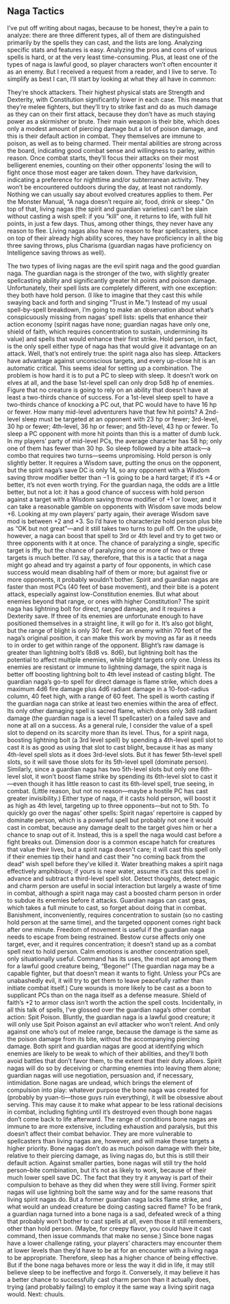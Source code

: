 ## Naga Tactics

I’ve put off writing about nagas, because to be honest, they’re a pain to analyze: there are three different types, all of them are distinguished primarily by the spells they can cast, and the lists are long. Analyzing specific stats and features is easy. Analyzing the pros and cons of various spells is hard, or at the very least time-consuming. Plus, at least one of the types of naga is lawful good, so player characters won’t often encounter it as an enemy. But I received a request from a reader, and I live to serve.
To simplify as best I can, I’ll start by looking at what they all have in common:

They’re shock attackers. Their highest physical stats are Strength and Dexterity, with Constitution significantly lower in each case. This means that they’re melee fighters, but they’ll try to strike fast and do as much damage as they can on their first attack, because they don’t have as much staying power as a skirmisher or brute.
Their main weapon is their bite, which does only a modest amount of piercing damage but a lot of poison damage, and this is their default action in combat. They themselves are immune to poison, as well as to being charmed.
Their mental abilities are strong across the board, indicating good combat sense and willingness to parley, within reason. Once combat starts, they’ll focus their attacks on their most belligerent enemies, counting on their other opponents’ losing the will to fight once those most eager are taken down.
They have darkvision, indicating a preference for nighttime and/or subterranean activity. They won’t be encountered outdoors during the day, at least not randomly.
Nothing we can usually say about evolved creatures applies to them. Per the Monster Manual, “A naga doesn’t require air, food, drink or sleep.” On top of that, living nagas (the spirit and guardian varieties) can’t be slain without casting a wish spell: if you “kill” one, it returns to life, with full hit points, in just a few days. Thus, among other things, they never have any reason to flee.
Living nagas also have no reason to fear spellcasters, since on top of their already high ability scores, they have proficiency in all the big three saving throws, plus Charisma (guardian nagas have proficiency on Intelligence saving throws as well).


The two types of living nagas are the evil spirit naga and the good guardian naga. The guardian naga is the stronger of the two, with slightly greater spellcasting ability and significantly greater hit points and poison damage. Unfortunately, their spell lists are completely different, with one exception: they both have hold person. (I like to imagine that they cast this while swaying back and forth and singing “Trust in Me.”)
Instead of my usual spell-by-spell breakdown, I’m going to make an observation about what’s conspicuously missing from nagas’ spell lists: spells that enhance their action economy (spirit nagas have none; guardian nagas have only one, shield of faith, which requires concentration to sustain, undermining its value) and spells that would enhance their first strike. Hold person, in fact, is the only spell either type of naga has that would give it advantage on an attack.
Well, that’s not entirely true: the spirit naga also has sleep. Attackers have advantage against unconscious targets, and every up-close hit is an automatic critical. This seems ideal for setting up a combination.
The problem is how hard it is to put a PC to sleep with sleep. It doesn’t work on elves at all, and the base 1st-level spell can only drop 5d8 hp of enemies. Figure that no creature is going to rely on an ability that doesn’t have at least a two-thirds chance of success. For a 1st-level sleep spell to have a two-thirds chance of knocking a PC out, that PC would have to have 16 hp or fewer. How many mid-level adventurers have that few hit points? A 2nd-level sleep must be targeted at an opponent with 23 hp or fewer; 3rd-level, 30 hp or fewer; 4th-level, 36 hp or fewer; and 5th-level, 43 hp or fewer. To sleep a PC opponent with more hit points than this is a matter of dumb luck. In my players’ party of mid-level PCs, the average character has 58 hp; only one of them has fewer than 30 hp. So sleep followed by a bite attack—a combo that requires two turns—seems unpromising.
Hold person is only slightly better. It requires a Wisdom save, putting the onus on the opponent, but the spirit naga’s save DC is only 14, so any opponent with a Wisdom saving throw modifier better than −1 is going to be a hard target; if it’s +4 or better, it’s not even worth trying. For the guardian naga, the odds are a little better, but not a lot: it has a good chance of success with hold person against a target with a Wisdom saving throw modifier of +1 or lower, and it can take a reasonable gamble on opponents with Wisdom save mods below +6. Looking at my own players’ party again, their average Wisdom save mod is between +2 and +3.
So I’d have to characterize hold person plus bite as “OK but not great”—and it still takes two turns to pull off. On the upside, however, a naga can boost that spell to 3rd or 4th level and try to get two or three opponents with it at once. The chance of paralyzing a single, specific target is iffy, but the chance of paralyzing one or more of two or three targets is much better. I’d say, therefore, that this is a tactic that a naga might go ahead and try against a party of four opponents, in which case success would mean disabling half of them or more; but against five or more opponents, it probably wouldn’t bother.
Spirit and guardian nagas are faster than most PCs (40 feet of base movement), and their bite is a potent attack, especially against low-Constitution enemies. But what about enemies beyond that range, or ones with higher Constitution?
The spirit naga has lightning bolt for direct, ranged damage, and it requires a Dexterity save. If three of its enemies are unfortunate enough to have positioned themselves in a straight line, it will go for it. It’s also got blight, but the range of blight is only 30 feet. For an enemy within 70 feet of the naga’s original position, it can make this work by moving as far as it needs to in order to get within range of the opponent. Blight’s raw damage is greater than lightning bolt’s (8d8 vs. 8d6), but lightning bolt has the potential to affect multiple enemies, while blight targets only one. Unless its enemies are resistant or immune to lightning damage, the spirit naga is better off boosting lightning bolt to 4th level instead of casting blight.
The guardian naga’s go-to spell for direct damage is flame strike, which does a maximum 4d6 fire damage plus 4d6 radiant damage in a 10-foot-radius column, 40 feet high, with a range of 60 feet. The spell is worth casting if the guardian naga can strike at least two enemies within the area of effect. Its only other damaging spell is sacred flame, which does only 3d8 radiant damage (the guardian naga is a level 11 spellcaster) on a failed save and none at all on a success.
As a general rule, I consider the value of a spell slot to depend on its scarcity more than its level. Thus, for a spirit naga, boosting lightning bolt (a 3rd level spell) by spending a 4th-level spell slot to cast it is as good as using that slot to cast blight, because it has as many 4th-level spell slots as it does 3rd-level slots. But it has fewer 5th-level spell slots, so it will save those slots for its 5th-level spell (dominate person). Similarly, since a guardian naga has two 5th-level slots but only one 6th-level slot, it won’t boost flame strike by spending its 6th-level slot to cast it—even though it has little reason to cast its 6th-level spell, true seeing, in combat. (Little reason, but not no reason—maybe a hostile PC has cast greater invisibility.) Either type of naga, if it casts hold person, will boost it as high as 4th level, targeting up to three opponents—but not to 5th.
To quickly go over the nagas’ other spells:
Spirit nagas’ repertoire is capped by dominate person, which is a powerful spell but probably not one it would cast in combat, because any damage dealt to the target gives him or her a chance to snap out of it. Instead, this is a spell the naga would cast before a fight breaks out. Dimension door is a common escape hatch for creatures that value their lives, but a spirit naga doesn’t care; it will cast this spell only if their enemies tip their hand and cast their “no coming back from the dead” wish spell before they’ve killed it. Water breathing makes a spirit naga effectively amphibious; if yours is near water, assume it’s cast this spell in advance and subtract a third-level spell slot. Detect thoughts, detect magic and charm person are useful in social interaction but largely a waste of time in combat, although a spirit naga may cast a boosted charm person in order to subdue its enemies before it attacks.
Guardian nagas can cast geas, which takes a full minute to cast, so forget about doing that in combat. Banishment, inconveniently, requires concentration to sustain (so no casting hold person at the same time), and the targeted opponent comes right back after one minute. Freedom of movement is useful if the guardian naga needs to escape from being restrained. Bestow curse affects only one target, ever, and it requires concentration; it doesn’t stand up as a combat spell next to hold person. Calm emotions is another concentration spell, only situationally useful. Command has its uses, the most apt among them for a lawful good creature being, “Begone!” (The guardian naga may be a capable fighter, but that doesn’t mean it wants to fight. Unless your PCs are unabashedly evil, it will try to get them to leave peacefully rather than initiate combat itself.) Cure wounds is more likely to be cast as a boon to supplicant PCs than on the naga itself as a defense measure. Shield of faith’s +2 to armor class isn’t worth the action the spell costs.
Incidentally, in all this talk of spells, I’ve glossed over the guardian naga’s other combat action: Spit Poison. Bluntly, the guardian naga is a lawful good creature; it will only use Spit Poison against an evil attacker who won’t relent. And only against one who’s out of melee range, because the damage is the same as the poison damage from its bite, without the accompanying piercing damage.
Both spirit and guardian nagas are good at identifying which enemies are likely to be weak to which of their abilities, and they’ll both avoid battles that don’t favor them, to the extent that their duty allows. Spirit nagas will do so by deceiving or charming enemies into leaving them alone; guardian nagas will use negotiation, persuasion and, if necessary, intimidation.
Bone nagas are undead, which brings the element of compulsion into play: whatever purpose the bone naga was created for (probably by yuan-ti—those guys ruin everything), it will be obsessive about serving. This may cause it to make what appear to be less rational decisions in combat, including fighting until it’s destroyed even though bone nagas don’t come back to life afterward. The range of conditions bone nagas are immune to are more extensive, including exhaustion and paralysis, but this doesn’t affect their combat behavior. They are more vulnerable to spellcasters than living nagas are, however, and will make these targets a higher priority.
Bone nagas don’t do as much poison damage with their bite, relative to their piercing damage, as living nagas do, but this is still their default action. Against smaller parties, bone nagas will still try the hold person–bite combination, but it’s not as likely to work, because of their much lower spell save DC. The fact that they try it anyway is part of their compulsion to behave as they did when they were still living.
Former spirit nagas will use lightning bolt the same way and for the same reasons that living spirit nagas do. But a former guardian naga lacks flame strike, and what would an undead creature be doing casting sacred flame? To be frank, a guardian naga turned into a bone naga is a sad, defeated wreck of a thing that probably won’t bother to cast spells at all, even those it still remembers, other than hold person. (Maybe, for creepy flavor, you could have it cast command, then issue commands that make no sense.)
Since bone nagas have a lower challenge rating, your players’ characters may encounter them at lower levels than they’d have to be at for an encounter with a living naga to be appropriate. Therefore, sleep has a higher chance of being effective. But if the bone naga behaves more or less the way it did in life, it may still believe sleep to be ineffective and forgo it. Conversely, it may believe it has a better chance to successfully cast charm person than it actually does, trying (and probably failing) to employ it the same way a living spirit naga would.
Next: chuuls.
